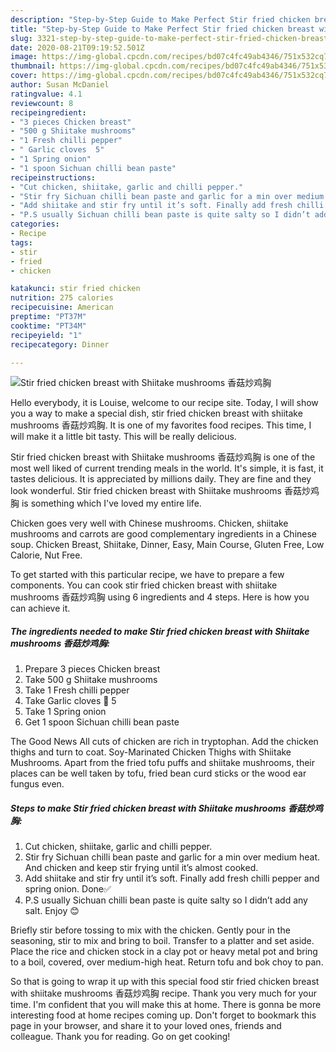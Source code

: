 ```yaml
---
description: "Step-by-Step Guide to Make Perfect Stir fried chicken breast with Shiitake mushrooms 香菇炒鸡胸"
title: "Step-by-Step Guide to Make Perfect Stir fried chicken breast with Shiitake mushrooms 香菇炒鸡胸"
slug: 3321-step-by-step-guide-to-make-perfect-stir-fried-chicken-breast-with-shiitake-mushrooms
date: 2020-08-21T09:19:52.501Z
image: https://img-global.cpcdn.com/recipes/bd07c4fc49ab4346/751x532cq70/stir-fried-chicken-breast-with-shiitake-mushrooms-香菇炒鸡胸-recipe-main-photo.jpg
thumbnail: https://img-global.cpcdn.com/recipes/bd07c4fc49ab4346/751x532cq70/stir-fried-chicken-breast-with-shiitake-mushrooms-香菇炒鸡胸-recipe-main-photo.jpg
cover: https://img-global.cpcdn.com/recipes/bd07c4fc49ab4346/751x532cq70/stir-fried-chicken-breast-with-shiitake-mushrooms-香菇炒鸡胸-recipe-main-photo.jpg
author: Susan McDaniel
ratingvalue: 4.1
reviewcount: 8
recipeingredient:
- "3 pieces Chicken breast"
- "500 g Shiitake mushrooms"
- "1 Fresh chilli pepper"
- " Garlic cloves  5"
- "1 Spring onion"
- "1 spoon Sichuan chilli bean paste"
recipeinstructions:
- "Cut chicken, shiitake, garlic and chilli pepper."
- "Stir fry Sichuan chilli bean paste and garlic for a min over medium heat. And chicken and keep stir frying until it’s almost cooked."
- "Add shiitake and stir fry until it’s soft. Finally add fresh chilli pepper and spring onion. Done✅"
- "P.S usually Sichuan chilli bean paste is quite salty so I didn’t add any salt. Enjoy 😊"
categories:
- Recipe
tags:
- stir
- fried
- chicken

katakunci: stir fried chicken 
nutrition: 275 calories
recipecuisine: American
preptime: "PT37M"
cooktime: "PT34M"
recipeyield: "1"
recipecategory: Dinner

---
```



![Stir fried chicken breast with Shiitake mushrooms 香菇炒鸡胸](https://img-global.cpcdn.com/recipes/bd07c4fc49ab4346/751x532cq70/stir-fried-chicken-breast-with-shiitake-mushrooms-香菇炒鸡胸-recipe-main-photo.jpg)

Hello everybody, it is Louise, welcome to our recipe site. Today, I will show you a way to make a special dish, stir fried chicken breast with shiitake mushrooms 香菇炒鸡胸. It is one of my favorites food recipes. This time, I will make it a little bit tasty. This will be really delicious.

Stir fried chicken breast with Shiitake mushrooms 香菇炒鸡胸 is one of the most well liked of current trending meals in the world. It's simple, it is fast, it tastes delicious. It is appreciated by millions daily. They are fine and they look wonderful. Stir fried chicken breast with Shiitake mushrooms 香菇炒鸡胸 is something which I've loved my entire life.

Chicken goes very well with Chinese mushrooms. Chicken, shiitake mushrooms and carrots are good complementary ingredients in a Chinese soup. Chicken Breast, Shiitake, Dinner, Easy, Main Course, Gluten Free, Low Calorie, Nut Free.


To get started with this particular recipe, we have to prepare a few components. You can cook stir fried chicken breast with shiitake mushrooms 香菇炒鸡胸 using 6 ingredients and 4 steps. Here is how you can achieve it.

<!--inarticleads1-->

##### The ingredients needed to make Stir fried chicken breast with Shiitake mushrooms 香菇炒鸡胸:

1. Prepare 3 pieces Chicken breast
1. Take 500 g Shiitake mushrooms
1. Take 1 Fresh chilli pepper
1. Take  Garlic cloves 🧄 5
1. Take 1 Spring onion
1. Get 1 spoon Sichuan chilli bean paste


The Good News All cuts of chicken are rich in tryptophan. Add the chicken thighs and turn to coat. Soy-Marinated Chicken Thighs with Shiitake Mushrooms. Apart from the fried tofu puffs and shiitake mushrooms, their places can be well taken by tofu, fried bean curd sticks or the wood ear fungus even. 

<!--inarticleads2-->

##### Steps to make Stir fried chicken breast with Shiitake mushrooms 香菇炒鸡胸:

1. Cut chicken, shiitake, garlic and chilli pepper.
1. Stir fry Sichuan chilli bean paste and garlic for a min over medium heat. And chicken and keep stir frying until it’s almost cooked.
1. Add shiitake and stir fry until it’s soft. Finally add fresh chilli pepper and spring onion. Done✅
1. P.S usually Sichuan chilli bean paste is quite salty so I didn’t add any salt. Enjoy 😊


Briefly stir before tossing to mix with the chicken. Gently pour in the seasoning, stir to mix and bring to boil. Transfer to a platter and set aside. Place the rice and chicken stock in a clay pot or heavy metal pot and bring to a boil, covered, over medium-high heat. Return tofu and bok choy to pan. 

So that is going to wrap it up with this special food stir fried chicken breast with shiitake mushrooms 香菇炒鸡胸 recipe. Thank you very much for your time. I'm confident that you will make this at home. There is gonna be more interesting food at home recipes coming up. Don't forget to bookmark this page in your browser, and share it to your loved ones, friends and colleague. Thank you for reading. Go on get cooking!
